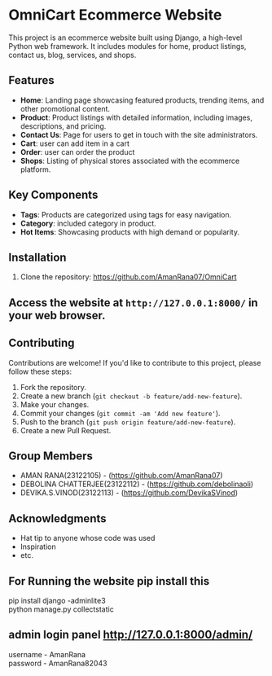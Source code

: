 # OmniCart Ecommerce Website

This project is an ecommerce website built using Django, a high-level Python web framework. It includes modules for home, product listings, contact us, blog, services, and shops.

## Features

- **Home**: Landing page showcasing featured products, trending items, and other promotional content.
- **Product**: Product listings with detailed information, including images, descriptions, and pricing.
- **Contact Us**: Page for users to get in touch with the site administrators.
- **Cart**: user can add item in a cart
- **Order**: user can order the product
- **Shops**: Listing of physical stores associated with the ecommerce platform.

## Key Components

- **Tags**: Products are categorized using tags for easy navigation.
- **Category**: included category  in  product.
- **Hot Items**: Showcasing products with high demand or popularity.


## Installation

1. Clone the repository:  https://github.com/AmanRana07/OmniCart


## Access the website at `http://127.0.0.1:8000/` in your web browser.

## Contributing

Contributions are welcome! If you'd like to contribute to this project, please follow these steps:

1. Fork the repository.
2. Create a new branch (`git checkout -b feature/add-new-feature`).
3. Make your changes.
4. Commit your changes (`git commit -am 'Add new feature'`).
5. Push to the branch (`git push origin feature/add-new-feature`).
6. Create a new Pull Request.

## Group Members

- AMAN RANA(23122105) - (https://github.com/AmanRana07)
- DEBOLINA CHATTERJEE(23122112) - (https://github.com/debolinaoli)
- DEVIKA.S.VINOD(23122113) - (https://github.com/DevikaSVinod)

## Acknowledgments

- Hat tip to anyone whose code was used
- Inspiration
- etc.

## For Running the website pip install this
pip install django -adminlite3            
python manage.py collectstatic        

## admin login panel  http://127.0.0.1:8000/admin/
username - AmanRana   
password - AmanRana82043   


